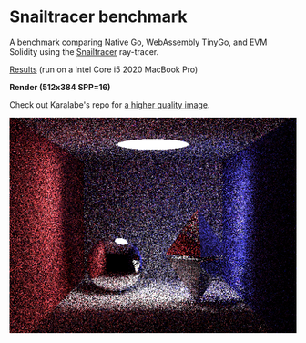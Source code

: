 # Snailtracer benchmark

A benchmark comparing Native Go, WebAssembly TinyGo, and EVM Solidity using the [Snailtracer](https://github.com/karalabe/snailtracer) ray-tracer.

[Results](./results/benchmark_results.csv) (run on a Intel Core i5 2020 MacBook Pro)

**Render (512x384 SPP=16)**

Check out Karalabe's repo for [a higher quality image](https://raw.githubusercontent.com/karalabe/snailtracer/master/snailtracer.png).

![Ray-traced image](./render.png)
